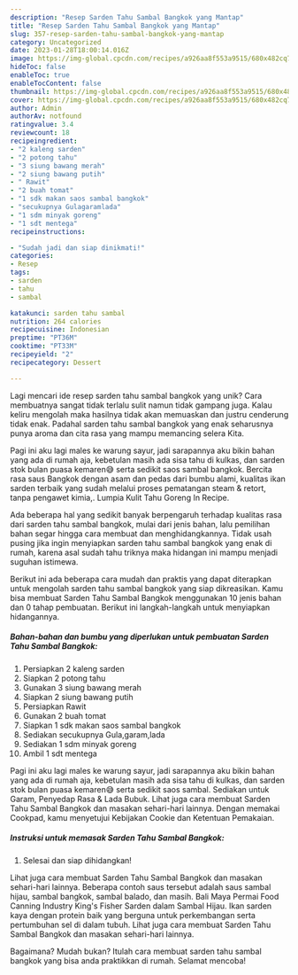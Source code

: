 ```yaml
---
description: "Resep Sarden Tahu Sambal Bangkok yang Mantap"
title: "Resep Sarden Tahu Sambal Bangkok yang Mantap"
slug: 357-resep-sarden-tahu-sambal-bangkok-yang-mantap
category: Uncategorized
date: 2023-01-28T18:00:14.016Z
image: https://img-global.cpcdn.com/recipes/a926aa8f553a9515/680x482cq70/sarden-tahu-sambal-bangkok-foto-resep-utama.jpg
hideToc: false
enableToc: true
enableTocContent: false
thumbnail: https://img-global.cpcdn.com/recipes/a926aa8f553a9515/680x482cq70/sarden-tahu-sambal-bangkok-foto-resep-utama.jpg
cover: https://img-global.cpcdn.com/recipes/a926aa8f553a9515/680x482cq70/sarden-tahu-sambal-bangkok-foto-resep-utama.jpg
author: Admin
authorAv: notfound
ratingvalue: 3.4
reviewcount: 18
recipeingredient:
- "2 kaleng sarden"
- "2 potong tahu"
- "3 siung bawang merah"
- "2 siung bawang putih"
- " Rawit"
- "2 buah tomat"
- "1 sdk makan saos sambal bangkok"
- "secukupnya Gulagaramlada"
- "1 sdm minyak goreng"
- "1 sdt mentega"
recipeinstructions:

- "Sudah jadi dan siap dinikmati!"
categories:
- Resep
tags:
- sarden
- tahu
- sambal

katakunci: sarden tahu sambal 
nutrition: 264 calories
recipecuisine: Indonesian
preptime: "PT36M"
cooktime: "PT33M"
recipeyield: "2"
recipecategory: Dessert

---
```





Lagi mencari ide resep sarden tahu sambal bangkok yang unik? Cara membuatnya sangat tidak terlalu sulit namun tidak gampang juga. Kalau keliru mengolah maka hasilnya tidak akan memuaskan dan justru cenderung tidak enak. Padahal sarden tahu sambal bangkok yang enak seharusnya punya aroma dan cita rasa yang mampu memancing selera Kita.





Pagi ini aku lagi males ke warung sayur, jadi sarapannya aku bikin bahan yang ada di rumah aja, kebetulan masih ada sisa tahu di kulkas, dan sarden stok bulan puasa kemaren😅 serta sedikit saos sambal bangkok. Bercita rasa saus Bangkok dengan asam dan pedas dari bumbu alami, kualitas ikan sarden terbaik yang sudah melalui proses pematangan steam &amp; retort, tanpa pengawet kimia,. Lumpia Kulit Tahu Goreng In Recipe.

Ada beberapa hal yang sedikit banyak berpengaruh terhadap kualitas rasa dari sarden tahu sambal bangkok, mulai dari jenis bahan, lalu pemilihan bahan segar hingga cara membuat dan menghidangkannya. Tidak usah pusing jika ingin menyiapkan sarden tahu sambal bangkok yang enak di rumah, karena asal sudah tahu triknya maka hidangan ini mampu menjadi suguhan istimewa.






Berikut ini ada beberapa cara mudah dan praktis yang dapat diterapkan untuk mengolah sarden tahu sambal bangkok yang siap dikreasikan. Kamu bisa membuat Sarden Tahu Sambal Bangkok menggunakan 10 jenis bahan dan 0 tahap pembuatan. Berikut ini langkah-langkah untuk menyiapkan hidangannya.

<!--inarticleads1-->

##### Bahan-bahan dan bumbu yang diperlukan untuk pembuatan Sarden Tahu Sambal Bangkok:

1. Persiapkan 2 kaleng sarden
1. Siapkan 2 potong tahu
1. Gunakan 3 siung bawang merah
1. Siapkan 2 siung bawang putih
1. Persiapkan  Rawit
1. Gunakan 2 buah tomat
1. Siapkan 1 sdk makan saos sambal bangkok
1. Sediakan secukupnya Gula,garam,lada
1. Sediakan 1 sdm minyak goreng
1. Ambil 1 sdt mentega


Pagi ini aku lagi males ke warung sayur, jadi sarapannya aku bikin bahan yang ada di rumah aja, kebetulan masih ada sisa tahu di kulkas, dan sarden stok bulan puasa kemaren😅 serta sedikit saos sambal. Sediakan untuk Garam, Penyedap Rasa &amp; Lada Bubuk. Lihat juga cara membuat Sarden Tahu Sambal Bangkok dan masakan sehari-hari lainnya. Dengan memakai Cookpad, kamu menyetujui Kebijakan Cookie dan Ketentuan Pemakaian. 

<!--inarticleads2-->

##### Instruksi untuk memasak Sarden Tahu Sambal Bangkok:


1. Selesai dan siap dihidangkan!

Lihat juga cara membuat Sarden Tahu Sambal Bangkok dan masakan sehari-hari lainnya. Beberapa contoh saus tersebut adalah saus sambal hijau, sambal bangkok, sambal balado, dan masih. Bali Maya Permai Food Canning Industry King&#39;s Fisher Sarden dalam Sambal Hijau. Ikan sarden kaya dengan protein baik yang berguna untuk perkembangan serta pertumbuhan sel di dalam tubuh. Lihat juga cara membuat Sarden Tahu Sambal Bangkok dan masakan sehari-hari lainnya. 

Bagaimana? Mudah bukan? Itulah cara membuat sarden tahu sambal bangkok yang bisa anda praktikkan di rumah. Selamat mencoba!

